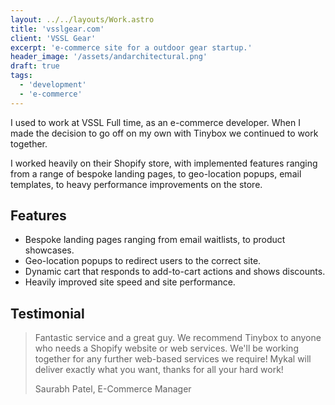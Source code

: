 ```yaml
---
layout: ../../layouts/Work.astro
title: 'vsslgear.com'
client: 'VSSL Gear'
excerpt: 'e-commerce site for a outdoor gear startup.'
header_image: '/assets/andarchitectural.png'
draft: true
tags:
  - 'development'
  - 'e-commerce'
---
```


I used to work at VSSL Full time, as an e-commerce developer. When I made the decision to go off on my own with Tinybox we continued to work together.

I worked heavily on their Shopify store, with implemented features ranging from a range of bespoke landing pages, to geo-location popups, email templates, to heavy performance improvements on the store.

## Features

- Bespoke landing pages ranging from email waitlists, to product showcases.
- Geo-location popups to redirect users to the correct site.
- Dynamic cart that responds to add-to-cart actions and shows discounts.
- Heavily improved site speed and site performance.

## Testimonial

> Fantastic service and a great guy. We recommend Tinybox to anyone who needs a Shopify website or web services. We'll be working together for any further web-based services we require! Mykal will deliver exactly what you want, thanks for all your hard work!
>
> Saurabh Patel, E-Commerce Manager
